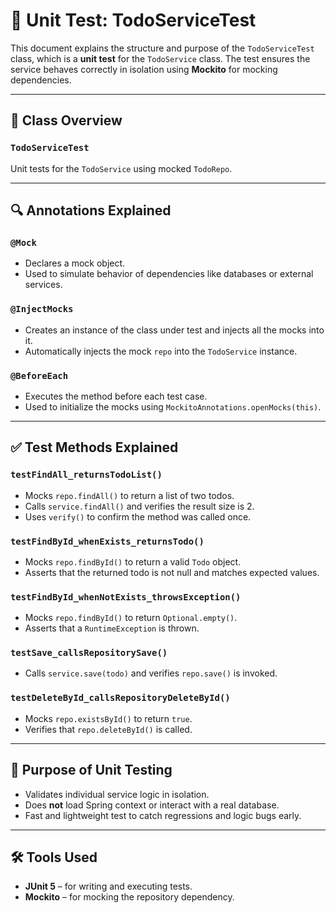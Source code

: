 
# 🧪 Unit Test: TodoServiceTest

This document explains the structure and purpose of the `TodoServiceTest` class, which is a **unit test** for the `TodoService` class. The test ensures the service behaves correctly in isolation using **Mockito** for mocking dependencies.

---

## 📂 Class Overview

### `TodoServiceTest`
Unit tests for the `TodoService` using mocked `TodoRepo`.

---

## 🔍 Annotations Explained

### `@Mock`
- Declares a mock object.
- Used to simulate behavior of dependencies like databases or external services.

### `@InjectMocks`
- Creates an instance of the class under test and injects all the mocks into it.
- Automatically injects the mock `repo` into the `TodoService` instance.

### `@BeforeEach`
- Executes the method before each test case.
- Used to initialize the mocks using `MockitoAnnotations.openMocks(this)`.

---

## ✅ Test Methods Explained

### `testFindAll_returnsTodoList()`
- Mocks `repo.findAll()` to return a list of two todos.
- Calls `service.findAll()` and verifies the result size is 2.
- Uses `verify()` to confirm the method was called once.

### `testFindById_whenExists_returnsTodo()`
- Mocks `repo.findById()` to return a valid `Todo` object.
- Asserts that the returned todo is not null and matches expected values.

### `testFindById_whenNotExists_throwsException()`
- Mocks `repo.findById()` to return `Optional.empty()`.
- Asserts that a `RuntimeException` is thrown.

### `testSave_callsRepositorySave()`
- Calls `service.save(todo)` and verifies `repo.save()` is invoked.

### `testDeleteById_callsRepositoryDeleteById()`
- Mocks `repo.existsById()` to return `true`.
- Verifies that `repo.deleteById()` is called.

---

## 🧠 Purpose of Unit Testing

- Validates individual service logic in isolation.
- Does **not** load Spring context or interact with a real database.
- Fast and lightweight test to catch regressions and logic bugs early.

---

## 🛠 Tools Used

- **JUnit 5** – for writing and executing tests.
- **Mockito** – for mocking the repository dependency.
